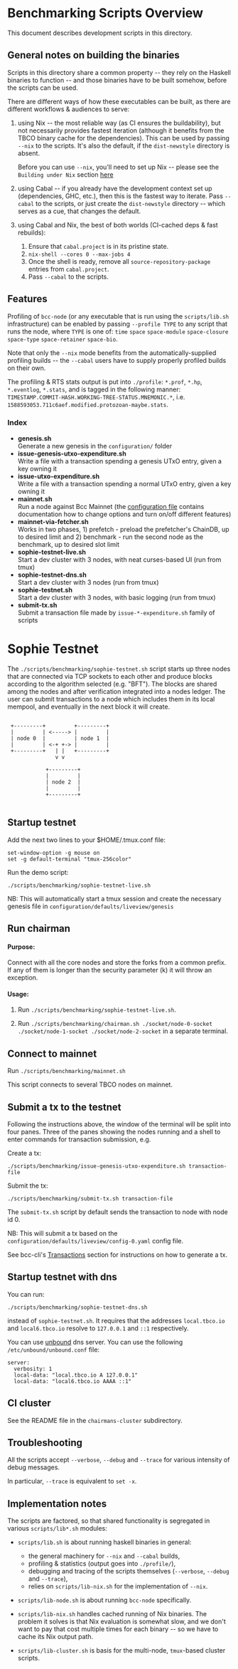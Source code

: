 # Benchmarking Scripts Overview

 This document describes development scripts in this directory.

## General notes on building the binaries

  Scripts in this directory share a common property -- they rely on the
  Haskell binaries to function -- and those binaries have to be built somehow,
  before the scripts can be used.

  There are different ways of how these executables can be built, as there
  are different workflows & audiences to serve:

  1. using Nix -- the most reliable way (as CI ensures the buildability),
     but not necessarily provides fastest iteration (although it benefits
     from the TBCO binary cache for the dependencies).
     This can be used by passing `--nix` to the scripts.  It's also the default,
     if the `dist-newstyle` directory is absent.

     Before you can use `--nix`, you'll need to set up Nix -- please see
     the `Building under Nix` section [here](https://github.com/The-Blockchain-Company/bcc-node/blob/master/doc/building-running.md#building-under-nix)

  2. using Cabal -- if you already have the development context set up
     (dependencies, GHC, etc.), then this is the fastest way to iterate.
     Pass `--cabal` to the scripts, or just create the `dist-newstyle` directory
     -- which serves as a cue, that changes the default.

  3. using Cabal and Nix, the best of both worlds (CI-cached deps & fast rebuilds):

       1. Ensure that `cabal.project` is in its pristine state.
       2. `nix-shell --cores 0 --max-jobs 4`
       3. Once the shell is ready, remove all `source-repository-package`
          entries from `cabal.project`.
       4. Pass `--cabal` to the scripts.

## Features

  Profiling of `bcc-node` (or any executable that is run using the
  `scripts/lib.sh` infrastructure) can be enabled by passing `--profile TYPE`
  to any script that runs the node, where `TYPE` is one of:
  `time` `space` `space-module` `space-closure` `space-type` `space-retainer` `space-bio`.

  Note that only the `--nix` mode benefits from the automatically-supplied
  profiling builds -- the `--cabal` users have to supply properly profiled builds
  on their own.

  The profiling & RTS stats output is put into `./profile`:
    `*.prof`, `*.hp`, `*.eventlog`, `*.stats`, and is tagged in the following
    manner:
    `TIMESTAMP.COMMIT-HASH.WORKING-TREE-STATUS.MNEMONIC.*`, i.e.
    `1588593053.711c6aef.modified.protozoan-maybe.stats`.

### Index

- <span><b>genesis.sh</b></span> <br/> Generate a new genesis in the `configuration/` folder
- <span><b>issue-genesis-utxo-expenditure.sh</b></span> <br/> Write a file with a transaction
         spending a genesis UTxO entry, given a key owning it
- <span><b>issue-utxo-expenditure.sh</b></span> <br/> Write a file with a transaction spending a
         normal UTxO entry, given a key owning it
- <span><b>mainnet.sh</b></span> <br/> Run a node against Bcc Mainnet (the [configuration file](https://github.com/The-Blockchain-Company/bcc-node/blob/master/configuration/defaults/cole-mainnet/configuration.yaml) contains documentation how to change options
	 and turn on/off different features)
- <span><b>mainnet-via-fetcher.sh</b></span> <br/> Works in two phases, 1) prefetch - preload the prefetcher's
	 ChainDB, up to desired limit and 2) benchmark - run the second node as the benchmark, up to desired
	 slot limit
- <span><b>sophie-testnet-live.sh</b></span> <br/> Start a dev cluster with 3 nodes,
         with neat curses-based UI (run from tmux)
- <span><b>sophie-testnet-dns.sh</b></span> <br/> Start a dev cluster with 3 nodes (run from tmux)
- <span><b>sophie-testnet.sh</b></span> <br/> Start a dev cluster with 3 nodes, with
         basic logging (run from tmux)
- <span><b>submit-tx.sh</b></span> <br/> Submit a transaction file made by `issue-*-expenditure.sh`
                      family of scripts


# Sophie Testnet

The `./scripts/benchmarking/sophie-testnet.sh` script starts up three nodes that are
connected via TCP sockets to each other and produce blocks according to the
algorithm selected (e.g. "BFT").  The blocks are shared among the nodes and
after verification integrated into a nodes ledger.  The user can submit
transactions to a node which includes them in its local mempool, and eventually
in the next block it will create.


```

 +---------+         +---------+
 |         | <-----> |         |
 | node 0  |         | node 1  |
 |         | <-+ +-> |         |
 +---------+   | |   +---------+
               v v

            +---------+
            |         |
            | node 2  |
            |         |
            +---------+


```

## Startup testnet

Add the next two lines to your $HOME/.tmux.conf file:
```
set-window-option -g mouse on
set -g default-terminal "tmux-256color"
```


Run the demo script:

`./scripts/benchmarking/sophie-testnet-live.sh`

NB: This will automatically start a tmux session and create the necessary genesis file in `configuration/defaults/liveview/genesis`


## Run chairman

#### Purpose:

Connect with all the core nodes and store the forks from a common prefix.  If any of them is longer than the security parameter (k) it will throw an exception.

#### Usage:

1) Run `./scripts/benchmarking/sophie-testnet-live.sh`.

2) Run `./scripts/benchmarking/chairman.sh ./socket/node-0-socket ./socket/node-1-socket ./socket/node-2-socket` in a separate terminal.


## Connect to mainnet

Run `./scripts/benchmarking/mainnet.sh`

This script connects to several TBCO nodes on mainnet.

## Submit a tx to the testnet

Following the instructions above, the window of the terminal will be split into four panes.
Three of the panes showing the nodes running and a shell to enter commands for transaction submission, e.g.

Create a tx:

```
./scripts/benchmarking/issue-genesis-utxo-expenditure.sh transaction-file
```
Submit the tx:

```
./scripts/benchmarking/submit-tx.sh transaction-file
```
The `submit-tx.sh` script by default sends the transaction to node with node id 0.

NB: This will submit a tx based on the `configuration/defaults/liveview/config-0.yaml` config file.

See bcc-cli's [Transactions](../bcc-node/README.md#transactions) section for instructions on how to generate a tx.

## Startup testnet with dns

You can run:

`./scripts/benchmarking/sophie-testnet-dns.sh`

instead of `sophie-testnet.sh`.
It requires that the addresses `local.tbco.io` and `local6.tbco.io` resolve to `127.0.0.1` and `::1` respectively.

You can use [unbound](https://github.com/NLnetLabs/unbound) dns server. You can use the following `/etc/unbound/unbound.conf` file:
```
server:
  verbosity: 1
  local-data: "local.tbco.io A 127.0.0.1"
  local-data: "local6.tbco.io AAAA ::1"
```

## CI cluster

See the README file in the `chairmans-cluster` subdirectory.

## Troubleshooting

All the scripts accept `--verbose`, `--debug` and `--trace` for various
intensity of debug messages.

In particular, `--trace` is equivalent to `set -x`.

## Implementation notes

The scripts are factored, so that shared functionality is segregated in
various `scripts/lib*.sh` modules:

- `scripts/lib.sh` is about running haskell binaries in general:
   - the general machinery for `--nix` and `--cabal` builds,
   - profiling & statistics (output goes into `./profile/`),
   - debugging and tracing of the scripts themselves (`--verbose`, `--debug` and `--trace`),
   - relies on `scripts/lib-nix.sh` for the implementation of `--nix`.

- `scripts/lib-node.sh` is about running `bcc-node` specifically.

- `scripts/lib-nix.sh` handles cached running of Nix binaries.
  The problem it solves is that Nix evaluation is somewhat slow, and we don't
  want to pay that cost multiple times for each binary -- so we have to cache
  its Nix output path.

- `scripts/lib-cluster.sh` is basis for the multi-node, `tmux`-based cluster scripts.
